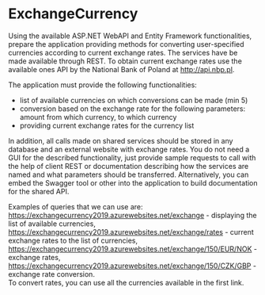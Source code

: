 # ExchangeCurrency

Using the available ASP.NET WebAPI and Entity Framework functionalities, prepare the application
providing methods for converting user-specified currencies according to current exchange rates. The services have
be made available through REST. To obtain current exchange rates use the available ones
API by the National Bank of Poland at http://api.nbp.pl.

The application must provide the following functionalities:
- list of available currencies on which conversions can be made (min 5)
- conversion based on the exchange rate for the following parameters: amount from which currency, to which currency
- providing current exchange rates for the currency list

In addition, all calls made on shared services should be stored in any database
and an external website with exchange rates.
You do not need a GUI for the described functionality, just provide sample requests to call
with the help of client REST or documentation describing how the services are named and what parameters should be transferred.
Alternatively, you can embed the Swagger tool or other into the application to build documentation for the shared API.

Examples of queries that we can use are:\
https://exchangecurrency2019.azurewebsites.net/exchange - displaying the list of available currencies,\
https://exchangecurrency2019.azurewebsites.net/exchange/rates - current exchange rates to the list of currencies,\
https://exchangecurrency2019.azurewebsites.net/exchange/150/EUR/NOK - exchange rates,\
https://exchangecurrency2019.azurewebsites.net/exchange/150/CZK/GBP - exchange rate conversion.\
To convert rates, you can use all the currencies available in the first link.
